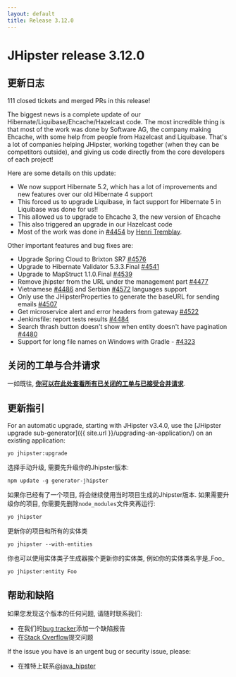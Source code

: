 ```yaml
---
layout: default
title: Release 3.12.0
---
```


JHipster release 3.12.0
==================

更新日志
----------

111 closed tickets and merged PRs in this release!

The biggest news is a complete update of our Hibernate/Liquibase/Ehcache/Hazelcast code. The most incredible thing is that most of the work was done by Software AG, the company making Ehcache, with some help from people from Hazelcast and Liquibase. That's a lot of companies helping JHipster, working together (when they can be competitors outside), and giving us code directly from the core developers of each project!

Here are some details on this update:

- We now support Hibernate 5.2, which has a lot of improvements and new features over our old Hibernate 4 support
- This forced us to upgrade Liquibase, in fact support for Hibernate 5 in Liquibase was done for us!!
- This allowed us to upgrade to Ehcache 3, the new version of Ehcache
- This also triggered an upgrade in our Hazelcast code
- Most of the work was done in [#4454](https://github.com/jhipster/generator-jhipster/pull/4454) by [Henri Tremblay](https://twitter.com/henri_tremblay).

Other important features and bug fixes are:

- Upgrade Spring Cloud to Brixton SR7 [#4576](https://github.com/jhipster/generator-jhipster/pull/4576)
- Upgrade to Hibernate Validator 5.3.3.Final [#4541](https://github.com/jhipster/generator-jhipster/pull/4541)
- Upgrade to MapStruct 1.1.0.Final [#4539](https://github.com/jhipster/generator-jhipster/pull/4539)
- Remove jhipster from the URL under the management part [#4477](https://github.com/jhipster/generator-jhipster/pull/4477)
- Vietnamese [#4486](https://github.com/jhipster/generator-jhipster/pull/4486) and Serbian [#4572](https://github.com/jhipster/generator-jhipster/pull/4572) languages support
- Only use the JHipsterProperties to generate the baseURL for sending emails [#4507](https://github.com/jhipster/generator-jhipster/issues/4507)
- Get microservice alert and error headers from gateway [#4522](https://github.com/jhipster/generator-jhipster/pull/4522)
- Jenkinsfile: report tests results [#4484](https://github.com/jhipster/generator-jhipster/pull/4484)
- Search thrash button doesn't show when entity doesn't have pagination [#4480](https://github.com/jhipster/generator-jhipster/issues/4480)
- Support for long file names on Windows with Gradle - [#4323](https://github.com/jhipster/generator-jhipster/issues/4323)


关闭的工单与合并请求
------------
一如既往, __[你可以在此处查看所有已关闭的工单与已接受合并请求](https://github.com/jhipster/generator-jhipster/issues?q=milestone%3A3.12.0+is%3Aclosed)__.

更新指引
------------

For an automatic upgrade, starting with JHipster v3.4.0, use the [JHipster upgrade sub-generator]({{ site.url }}/upgrading-an-application/) on an existing application:

```
yo jhipster:upgrade
```

选择手动升级, 需要先升级你的Jhipster版本:

```
npm update -g generator-jhipster
```

如果你已经有了一个项目, 将会继续使用当时项目生成的Jhipster版本.
如果需要升级你的项目, 你需要先删除`node_modules`文件夹再运行:

```
yo jhipster
```

更新你的项目和所有的实体类

```
yo jhipster --with-entities
```

你也可以使用实体类子生成器挨个更新你的实体类, 例如你的实体类名字是_Foo_

```
yo jhipster:entity Foo
```

帮助和缺陷
--------------

如果您发现这个版本的任何问题, 请随时联系我们:

- 在我们的[bug tracker](https://github.com/jhipster/generator-jhipster/issues?state=open)添加一个缺陷报告
- 在[Stack Overflow](http://stackoverflow.com/tags/jhipster/info)提交问题

If the issue you have is an urgent bug or security issue, please:

- 在推特上联系[@java_hipster](https://twitter.com/java_hipster)
